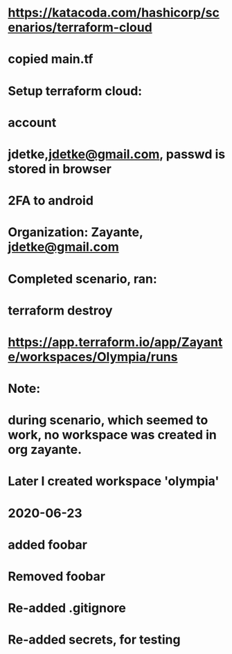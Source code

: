 #
# https://katacoda.com/hashicorp/scenarios/terraform-cloud
# 
#   copied main.tf
#   
#   Setup terraform cloud:
#   account
#   jdetke,jdetke@gmail.com, passwd is stored in browser
#   2FA to android
#   Organization: Zayante, jdetke@gmail.com   
#   
#   Completed scenario, ran:
#   terraform destroy
#   https://app.terraform.io/app/Zayante/workspaces/Olympia/runs
#   
#   Note:
#   during scenario, which seemed to work, no workspace was created in org zayante.
#   Later I created workspace 'olympia'
#
#
#   2020-06-23
#   added foobar
#   Removed foobar
#   Re-added .gitignore
#   Re-added secrets, for testing
